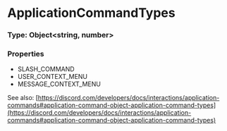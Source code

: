 # ApplicationCommandTypes

### Type: Object\<string, number>

### Properties

* SLASH\_COMMAND
* USER\_CONTEXT\_MENU
* MESSAGE\_CONTEXT\_MENU

See also: [https://discord.com/developers/docs/interactions/application-commands#application-command-object-application-command-types](https://discord.com/developers/docs/interactions/application-commands#application-command-object-application-command-types)
